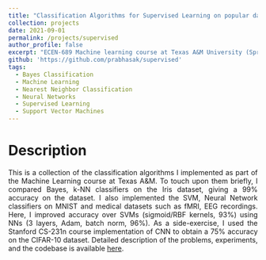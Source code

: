 ```yaml
---
title: "Classification Algorithms for Supervised Learning on popular datasets"
collection: projects
date: 2021-09-01
permalink: /projects/supervised
author_profile: false
excerpt: "ECEN-689 Machine learning course at Texas A&M University (Spring 2019), Mar 2019 – Apr 2019."
github: 'https://github.com/prabhasak/supervised'
tags:
  - Bayes Classification
  - Machine Learning
  - Nearest Neighbor Classification
  - Neural Networks
  - Supervised Learning  
  - Support Vector Machines
---
```


Description
======

<div style="text-align: justify">

This is a collection of the classification algorithms I implemented as part of the Machine Learning course at Texas A&M. To touch upon them briefly, I compared Bayes, k-NN classifiers on the Iris dataset, giving a 99% accuracy on the dataset. I also implemented the SVM, Neural Network classifiers on MNIST and medical datasets such as fMRI, EEG recordings. Here, I improved accuracy over SVMs (sigmoid/RBF kernels, 93%) using NNs (3 layers, Adam, batch norm, 96%). As a side-exercise, I used the Stanford CS-231n course implementation of CNN to obtain a 75% accuracy on the CIFAR-10 dataset. Detailed description of the problems, experiments, and the codebase is available <a href="https://github.com/prabhasak/supervised">here</a>.

</div>